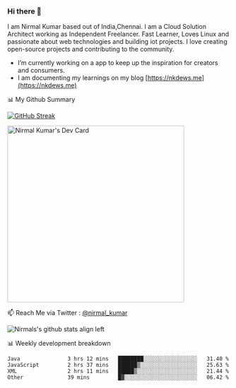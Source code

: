 ### Hi there 👋

 I am Nirmal Kumar based out of India,Chennai. I am a Cloud Solution Architect working as Independent Freelancer. Fast Learner, Loves Linux and passionate about web technologies and building iot projects. I love creating open-source projects and contributing to the community.

- I’m currently working on a app to keep up the inspiration for creators and consumers.
- I am documenting my learnings on my blog [https://nkdews.me](https://nkdews.me)


📊 My Github Summary

[![GitHub Streak](https://github-readme-streak-stats.herokuapp.com?user=nk-gears&theme=dark&hide_border=true&date_format=M%20j%5B%2C%20Y%5D)](https://git.io/streak-stats)

<a href="https://app.daily.dev/nirmal_kumar"><img src="https://api.daily.dev/devcards/a16cfcf02d384b16b41de71ce4d1d811.png?r=8ve" width="400" alt="Nirmal Kumar's Dev Card"/></a>

📫 Reach Me via  Twitter : [@nirmal_kumar](https://twitter.com/nirmal_kumar)

![Nirmals's github stats align left](https://github-readme-stats.vercel.app/api?username=nk-gears&show_icons=true)


📊 Weekly development breakdown

<!--START_SECTION:waka-->

```text
Java               3 hrs 12 mins   ████████░░░░░░░░░░░░░░░░░   31.40 %
JavaScript         2 hrs 37 mins   ██████▒░░░░░░░░░░░░░░░░░░   25.63 %
XML                2 hrs 11 mins   █████▒░░░░░░░░░░░░░░░░░░░   21.44 %
Other              39 mins         █▓░░░░░░░░░░░░░░░░░░░░░░░   06.42 %
```

<!--END_SECTION:waka-->


